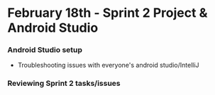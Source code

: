 # February 18th - Sprint 2 Project & Android Studio

### Android Studio setup
* Troubleshooting issues with everyone's android studio/IntelliJ

### Reviewing Sprint 2 tasks/issues
